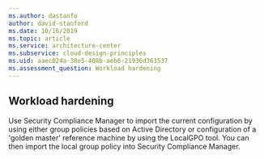 ```yaml
---
ms.author: dastanfo
author: david-stanford
ms.date: 10/16/2019
ms.topic: article
ms.service: architecture-center
ms.subservice: cloud-design-principles
ms.uid: aaec024a-38e5-408b-aeb6-21936d363537
ms.assessment_question: Workload hardening
---
```

## Workload hardening

Use Security Compliance Manager to import the current configuration by using either group policies based on Active Directory or configuration of a 'golden master' reference machine by using the LocalGPO tool. You can then import the local group policy into Security Compliance Manager.
